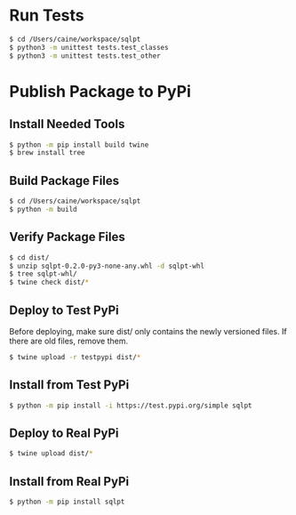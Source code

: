 # Run Tests

```bash
$ cd /Users/caine/workspace/sqlpt
$ python3 -m unittest tests.test_classes
$ python3 -m unittest tests.test_other
```


# Publish Package to PyPi

## Install Needed Tools
```bash
$ python -m pip install build twine
$ brew install tree
```

## Build Package Files
```bash
$ cd /Users/caine/workspace/sqlpt
$ python -m build
```

## Verify Package Files
```bash
$ cd dist/
$ unzip sqlpt-0.2.0-py3-none-any.whl -d sqlpt-whl
$ tree sqlpt-whl/
$ twine check dist/*
```

## Deploy to Test PyPi
Before deploying, make sure dist/ only contains the newly versioned files. If there are
old files, remove them.
```bash
$ twine upload -r testpypi dist/*
```

## Install from Test PyPi
```bash
$ python -m pip install -i https://test.pypi.org/simple sqlpt
```

## Deploy to Real PyPi
```bash
$ twine upload dist/*
```

## Install from Real PyPi
```bash
$ python -m pip install sqlpt
```

